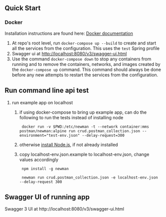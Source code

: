 ## Quick Start
### Docker
Installation instructions are found here: [Docker documentation](https://docs.docker.com/)

1. At repo's root level, run `docker-compose up --build` to create and start all the services from the configuration. This uses the `test` Spring profile
1. Swagger ui at [http://localhost:8080/v3/swagger-ui.html](http://localhost:8080/v3/swagger-ui.html)
1. Use the command `docker-compose down` to stop any containers from running and to remove the containers, networks, and images created by the `docker-compose up` command. This command should always be done before any new attempts to restart the services from the configuration. 


## Run command line api test

1. run example app on localhost
    1. if using docker-compose to bring up example app, can do the following to run the tests instead of installing node
        
            docker run -v $PWD:/etc/newman -t --network container:mms postman/newman:alpine run crud.postman_collection.json --environment="test-env.json" --delay-request=300
            
    1. otherwise [install Node.js](https://nodejs.org/en/download/), if not already installed 
    1. copy localhost-env.json.example to localhost-env.json, change values accordingly

            npm install -g newman
    
            newman run crud.postman_collection.json -e localhost-env.json --delay-request 300
        
## Swagger UI of running app

Swagger 3 UI at http://localhost:8080/v3/swagger-ui.html